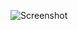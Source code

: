 ![Screenshot](https://raw.github.com/toamitkumar/motion-plot/master/examples/AreaChart/Screenshot.png)